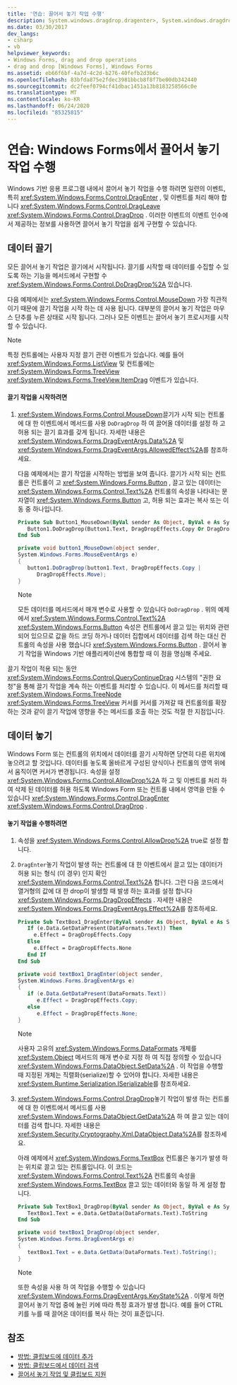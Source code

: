 ```yaml
---
title: '연습: 끌어서 놓기 작업 수행'
description: System.windows.dragdrop.dragenter>, System.windows.dragdrop.dragleave> 및 DragDrop 이벤트를 비롯 한 일련의 이벤트를 처리 하 여 Windows Forms에서 끌어서 놓기 작업을 수행 하는 방법을 알아봅니다.
ms.date: 03/30/2017
dev_langs:
- csharp
- vb
helpviewer_keywords:
- Windows Forms, drag and drop operations
- drag and drop [Windows Forms], Windows Forms
ms.assetid: eb66f6bf-4a7d-4c2d-b276-40fefb2d3b6c
ms.openlocfilehash: 83bfda875e2fdec3981bbcb8f8f7be00db342440
ms.sourcegitcommit: dc2feef0794cf41dbac1451a13b8183258566c0e
ms.translationtype: MT
ms.contentlocale: ko-KR
ms.lasthandoff: 06/24/2020
ms.locfileid: "85325815"
---
```

# <a name="walkthrough-performing-a-drag-and-drop-operation-in-windows-forms"></a>연습: Windows Forms에서 끌어서 놓기 작업 수행
Windows 기반 응용 프로그램 내에서 끌어서 놓기 작업을 수행 하려면 일련의 이벤트, 특히 <xref:System.Windows.Forms.Control.DragEnter> , 및 이벤트를 처리 해야 합니다 <xref:System.Windows.Forms.Control.DragLeave> <xref:System.Windows.Forms.Control.DragDrop> . 이러한 이벤트의 이벤트 인수에서 제공하는 정보를 사용하면 끌어서 놓기 작업을 쉽게 구현할 수 있습니다.  
  
## <a name="dragging-data"></a>데이터 끌기  
 모든 끌어서 놓기 작업은 끌기에서 시작됩니다. 끌기를 시작할 때 데이터를 수집할 수 있도록 하는 기능을 메서드에서 구현할 수 <xref:System.Windows.Forms.Control.DoDragDrop%2A> 있습니다.  
  
 다음 예제에서는 <xref:System.Windows.Forms.Control.MouseDown> 가장 직관적 이기 때문에 끌기 작업을 시작 하는 데 사용 됩니다. 대부분의 끌어서 놓기 작업은 마우스 단추를 누른 상태로 시작 됩니다. 그러나 모든 이벤트는 끌어서 놓기 프로시저를 시작할 수 있습니다.  
  
> [!NOTE]
> 특정 컨트롤에는 사용자 지정 끌기 관련 이벤트가 있습니다. 예를 들어 <xref:System.Windows.Forms.ListView> 및 컨트롤에는 <xref:System.Windows.Forms.TreeView> <xref:System.Windows.Forms.TreeView.ItemDrag> 이벤트가 있습니다.  
  
#### <a name="to-start-a-drag-operation"></a>끌기 작업을 시작하려면  
  
1. <xref:System.Windows.Forms.Control.MouseDown>끌기가 시작 되는 컨트롤에 대 한 이벤트에서 메서드를 사용 `DoDragDrop` 하 여 끌어올 데이터를 설정 하 고 허용 되는 끌기 효과를 갖게 됩니다. 자세한 내용은 <xref:System.Windows.Forms.DragEventArgs.Data%2A> 및 <xref:System.Windows.Forms.DragEventArgs.AllowedEffect%2A>를 참조하세요.  
  
     다음 예제에서는 끌기 작업을 시작하는 방법을 보여 줍니다. 끌기가 시작 되는 컨트롤은 컨트롤이 고 <xref:System.Windows.Forms.Button> , 끌고 있는 데이터는 <xref:System.Windows.Forms.Control.Text%2A> 컨트롤의 속성을 나타내는 문자열이 <xref:System.Windows.Forms.Button> 고, 허용 되는 효과는 복사 또는 이동 중 하나입니다.  
  
    ```vb  
    Private Sub Button1_MouseDown(ByVal sender As Object, ByVal e As System.Windows.Forms.MouseEventArgs) Handles Button1.MouseDown  
       Button1.DoDragDrop(Button1.Text, DragDropEffects.Copy Or DragDropEffects.Move)  
    End Sub  
    ```  
  
    ```csharp  
    private void button1_MouseDown(object sender,
    System.Windows.Forms.MouseEventArgs e)  
    {  
       button1.DoDragDrop(button1.Text, DragDropEffects.Copy |
          DragDropEffects.Move);  
    }  
    ```  
  
    > [!NOTE]
    > 모든 데이터를 메서드에서 매개 변수로 사용할 수 있습니다 `DoDragDrop` . 위의 예제에서 <xref:System.Windows.Forms.Control.Text%2A> <xref:System.Windows.Forms.Button> 속성은 컨트롤에서 끌고 있는 위치와 관련 되어 있으므로 값을 하드 코딩 하거나 데이터 집합에서 데이터를 검색 하는 대신 컨트롤의 속성을 사용 했습니다 <xref:System.Windows.Forms.Button> . 끌어서 놓기 작업을 Windows 기반 애플리케이션에 통합할 때 이 점을 명심해 주세요.  
  
 끌기 작업이 적용 되는 동안 <xref:System.Windows.Forms.Control.QueryContinueDrag> 시스템의 "권한 요청"을 통해 끌기 작업을 계속 하는 이벤트를 처리할 수 있습니다. 이 메서드를 처리할 때 <xref:System.Windows.Forms.TreeNode> <xref:System.Windows.Forms.TreeView> 커서를 커서를 가져갈 때 컨트롤의를 확장 하는 것과 같이 끌기 작업에 영향을 주는 메서드를 호출 하는 것도 적절 한 지점입니다.  
  
## <a name="dropping-data"></a>데이터 놓기  
 Windows Form 또는 컨트롤의 위치에서 데이터를 끌기 시작하면 당연히 다른 위치에 놓으려고 할 것입니다. 데이터를 놓도록 올바르게 구성된 양식이나 컨트롤의 영역 위에서 움직이면 커서가 변경됩니다. 속성을 설정 <xref:System.Windows.Forms.Control.AllowDrop%2A> 하 고 및 이벤트를 처리 하 여 삭제 된 데이터를 허용 하도록 Windows Form 또는 컨트롤 내에서 영역을 만들 수 있습니다 <xref:System.Windows.Forms.Control.DragEnter> <xref:System.Windows.Forms.Control.DragDrop> .  
  
#### <a name="to-perform-a-drop"></a>놓기 작업을 수행하려면  
  
1. 속성을 <xref:System.Windows.Forms.Control.AllowDrop%2A> true로 설정 합니다.  
  
2. `DragEnter`놓기 작업이 발생 하는 컨트롤에 대 한 이벤트에서 끌고 있는 데이터가 허용 되는 형식 (이 경우) 인지 확인 <xref:System.Windows.Forms.Control.Text%2A> 합니다. 그런 다음 코드에서 열거형의 값에 대 한 drop이 발생할 때 발생 하는 효과를 설정 합니다 <xref:System.Windows.Forms.DragDropEffects> . 자세한 내용은 <xref:System.Windows.Forms.DragEventArgs.Effect%2A>를 참조하세요.  
  
    ```vb  
    Private Sub TextBox1_DragEnter(ByVal sender As Object, ByVal e As System.Windows.Forms.DragEventArgs) Handles TextBox1.DragEnter  
       If (e.Data.GetDataPresent(DataFormats.Text)) Then  
         e.Effect = DragDropEffects.Copy  
       Else  
         e.Effect = DragDropEffects.None  
       End If  
    End Sub  
    ```  
  
    ```csharp  
    private void textBox1_DragEnter(object sender,
    System.Windows.Forms.DragEventArgs e)  
    {  
       if (e.Data.GetDataPresent(DataFormats.Text))
          e.Effect = DragDropEffects.Copy;  
       else  
          e.Effect = DragDropEffects.None;  
    }  
    ```  
  
    > [!NOTE]
    > 사용자 고유의 <xref:System.Windows.Forms.DataFormats> 개체를 <xref:System.Object> 메서드의 매개 변수로 지정 하 여 직접 정의할 수 있습니다 <xref:System.Windows.Forms.DataObject.SetData%2A> . 이 작업을 수행할 때 지정된 개체는 직렬화(serialize)할 수 있어야 합니다. 자세한 내용은 <xref:System.Runtime.Serialization.ISerializable>를 참조하세요.  
  
3. <xref:System.Windows.Forms.Control.DragDrop>놓기 작업이 발생 하는 컨트롤에 대 한 이벤트에서 메서드를 사용 <xref:System.Windows.Forms.DataObject.GetData%2A> 하 여 끌고 있는 데이터를 검색 합니다. 자세한 내용은 <xref:System.Security.Cryptography.Xml.DataObject.Data%2A>를 참조하세요.  
  
     아래 예제에서 <xref:System.Windows.Forms.TextBox> 컨트롤은 놓기가 발생 하는 위치로 끌고 있는 컨트롤입니다. 이 코드는 <xref:System.Windows.Forms.Control.Text%2A> 컨트롤의 속성을 <xref:System.Windows.Forms.TextBox> 끌고 있는 데이터와 동일 하 게 설정 합니다.  
  
    ```vb  
    Private Sub TextBox1_DragDrop(ByVal sender As Object, ByVal e As System.Windows.Forms.DragEventArgs) Handles TextBox1.DragDrop  
       TextBox1.Text = e.Data.GetData(DataFormats.Text).ToString  
    End Sub  
    ```  
  
    ```csharp  
    private void textBox1_DragDrop(object sender,
    System.Windows.Forms.DragEventArgs e)  
    {  
       textBox1.Text = e.Data.GetData(DataFormats.Text).ToString();  
    }  
    ```  
  
    > [!NOTE]
    > 또한 속성을 사용 하 여 작업을 수행할 수 있습니다 <xref:System.Windows.Forms.DragEventArgs.KeyState%2A> . 이렇게 하면 끌어서 놓기 작업 중에 눌린 키에 따라 특정 효과가 발생 합니다. 예를 들어 CTRL 키를 누를 때 끌어온 데이터를 복사 하는 것이 표준입니다.  
  
## <a name="see-also"></a>참조

- [방법: 클립보드에 데이터 추가](how-to-add-data-to-the-clipboard.md)
- [방법: 클립보드에서 데이터 검색](how-to-retrieve-data-from-the-clipboard.md)
- [끌어서 놓기 작업 및 클립보드 지원](drag-and-drop-operations-and-clipboard-support.md)
